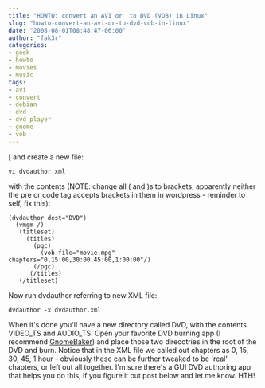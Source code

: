 ```yaml
---
title: "HOWTO: convert an AVI or  to DVD (VOB) in Linux"
slug: "howto-convert-an-avi-or-to-dvd-vob-in-linux"
date: "2008-08-01T08:48:47-06:00"
author: "fak3r"
categories:
- geek
- howto
- movies
- music
tags:
- avi
- convert
- debian
- dvd
- dvd player
- gnome
- vob
---
```


[ and create a new file:

    
    vi dvdauthor.xml


with the contents (NOTE: change all ( and )s to brackets, apparently neither the pre or code tag accepts brackets in them in wordpress - reminder to self, fix this):

    
    (dvdauthor dest="DVD")
      (vmgm /)
       (titleset)
         (titles)
           (pgc)
             (vob file="movie.mpg" chapters="0,15:00,30:00,45:00,1:00:00"/)
           (/pgc)
          (/titles)
       (/titleset)


Now run dvdauthor referring to new XML file:

    
    dvdauthor -x dvdauthor.xml


When it's done you'll have a new directory called DVD, with the contents VIDEO_TS and AUDIO_TS.  Open your favorite DVD burning app (I recommend [GnomeBaker](http://sourceforge.net/projects/gnomebaker)) and place those two direcotries in the root of the DVD and burn.  Notice that in the XML file we called out chapters as 0, 15, 30, 45, 1 hour - obviously these can be further tweaked to be 'real' chapters, or left out all together.  I'm sure there's a GUI DVD authoring app that helps you do this, if you figure it out post below and let me know.  HTH!
